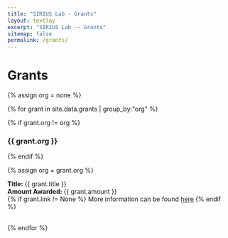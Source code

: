 ```yaml
---
title: "SIRIUS Lab - Grants"
layout: textlay
excerpt: "SIRIUS Lab -- Grants"
sitemap: false
permalink: /grants/
---
```


# Grants

{% assign org = none %}

{% for grant in site.data.grants | group_by:"org" %}

{% if grant.org != org %}
### {{ grant.org }}
{% endif %}

{% assign org = grant.org %}

<b>Title: </b> {{ grant.title }}<br>
<b>Amount Awarded: </b> {{ grant.amount }}<br>
{% if grant.link != None %}
More information can be found <a href="{{ grant.link }}">here</a>
{% endif %}

<br>
{% endfor %}

